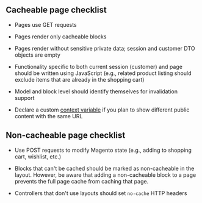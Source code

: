 ## Cacheable page checklist

-  Pages use GET requests

-  Pages render only cacheable blocks

-  Pages render without sensitive private data; session and customer DTO objects are empty

-  Functionality specific to both current session (customer) and page should be written using JavaScript (e.g., related product listing should exclude items that are already in the shopping cart)

-  Model and block level should identify themselves for invalidation support

-  Declare a custom [context variable](../development/cache/page/public-content.md#configure-page-variations) if you plan to show different public content with the same URL

## Non-cacheable page checklist

-  Use POST requests to modify Magento state (e.g., adding to shopping cart, wishlist, etc.)

-  Blocks that can't be cached should be marked as non-cacheable in the layout. However, be aware that adding a non-cacheable block to a page prevents the full page cache from caching that page.

-  Controllers that don't use layouts should set `no-cache` HTTP headers

